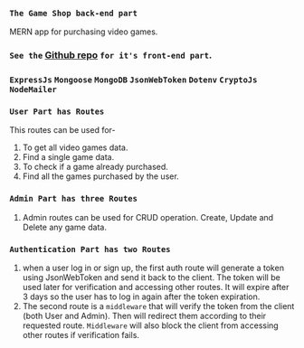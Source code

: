 ### `The Game Shop back-end part`
MERN app for purchasing video games.

### `See the` [Github repo](https://github.com/UpekkaChakma/the-game-shop-client) `for it's front-end part`.

### `ExpressJs` `Mongoose` `MongoDB` `JsonWebToken` `Dotenv` `CryptoJs` `NodeMailer`

### `User Part has Routes`
This routes can be used for-
1. To get all video games data.
2. Find a single game data.
3. To check if a game already purchased.
4. Find all the games purchased by the user.

### `Admin Part has three Routes`
1. Admin routes can be used for CRUD operation. Create, Update and Delete any game data.

### `Authentication Part has two Routes`
1. when a user log in or sign up, the first auth route will generate a token using JsonWebToken and send it back to the client. The token will be used later for verification and accessing other routes. It will expire after 3 days so the user has to log in again after the token expiration.
2. The second route is a `middleware` that will verify the token from the client (both User and Admin). Then will redirect them according to their requested route. `Middleware` will also block the client from accessing other routes if verification fails.

